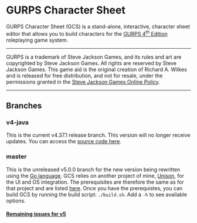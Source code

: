 # GURPS Character Sheet

GURPS Character Sheet (GCS) is a stand-alone, interactive, character sheet editor that allows you to build characters
for the [GURPS 4<sup>th</sup> Edition](http://www.sjgames.com/gurps) roleplaying game system.

---

GURPS is a trademark of Steve Jackson Games, and its rules and art are copyrighted by Steve Jackson Games. All rights
are reserved by Steve Jackson Games. This game aid is the original creation of Richard A. Wilkes and is released for
free distribution, and not for resale, under the permissions granted in the
<a href="http://www.sjgames.com/general/online_policy.html">Steve Jackson Games Online Policy</a>.

---

## Branches

### v4-java

This is the current v4.37.1 release branch. This version will no longer receive updates. You can access the [source code here](https://github.com/richardwilkes/gcs/tree/v4-java).

### master

This is the unreleased v5.0.0 branch for the new version being rewritten using the [Go language](http://go.dev). GCS
relies on another project of mine, [Unison](https://github.com/richardwilkes/unison), for the UI and OS integration. The
prerequisites are therefore the same as for that project and are listed
[here](https://github.com/richardwilkes/unison/blob/main/README.md). Once you have the prerequistes, you can build GCS
by running the build script: `./build.sh`. Add a `-h` to see available options.

#### [Remaining issues for v5](https://github.com/richardwilkes/gcs/milestone/1)
